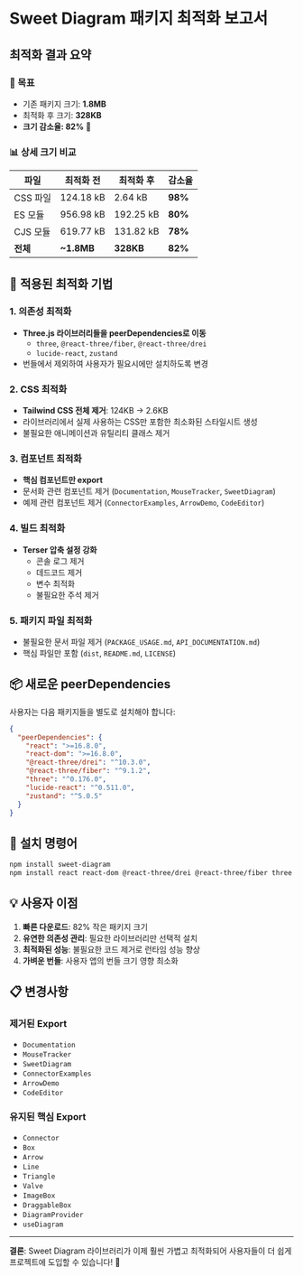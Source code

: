 # Sweet Diagram 패키지 최적화 보고서

## 최적화 결과 요약

### 🎯 목표

- 기존 패키지 크기: **1.8MB**
- 최적화 후 크기: **328KB**
- **크기 감소율: 82%** 🎉

### 📊 상세 크기 비교

| 파일     | 최적화 전  | 최적화 후 | 감소율  |
| -------- | ---------- | --------- | ------- |
| CSS 파일 | 124.18 kB  | 2.64 kB   | **98%** |
| ES 모듈  | 956.98 kB  | 192.25 kB | **80%** |
| CJS 모듈 | 619.77 kB  | 131.82 kB | **78%** |
| **전체** | **~1.8MB** | **328KB** | **82%** |

## 🔧 적용된 최적화 기법

### 1. 의존성 최적화

- **Three.js 라이브러리들을 peerDependencies로 이동**
  - `three`, `@react-three/fiber`, `@react-three/drei`
  - `lucide-react`, `zustand`
- 번들에서 제외하여 사용자가 필요시에만 설치하도록 변경

### 2. CSS 최적화

- **Tailwind CSS 전체 제거**: 124KB → 2.6KB
- 라이브러리에서 실제 사용하는 CSS만 포함한 최소화된 스타일시트 생성
- 불필요한 애니메이션과 유틸리티 클래스 제거

### 3. 컴포넌트 최적화

- **핵심 컴포넌트만 export**
- 문서화 관련 컴포넌트 제거 (`Documentation`, `MouseTracker`, `SweetDiagram`)
- 예제 관련 컴포넌트 제거 (`ConnectorExamples`, `ArrowDemo`, `CodeEditor`)

### 4. 빌드 최적화

- **Terser 압축 설정 강화**
  - 콘솔 로그 제거
  - 데드코드 제거
  - 변수 최적화
  - 불필요한 주석 제거

### 5. 패키지 파일 최적화

- 불필요한 문서 파일 제거 (`PACKAGE_USAGE.md`, `API_DOCUMENTATION.md`)
- 핵심 파일만 포함 (`dist`, `README.md`, `LICENSE`)

## 📦 새로운 peerDependencies

사용자는 다음 패키지들을 별도로 설치해야 합니다:

```json
{
  "peerDependencies": {
    "react": ">=16.8.0",
    "react-dom": ">=16.8.0",
    "@react-three/drei": "^10.3.0",
    "@react-three/fiber": "^9.1.2",
    "three": "^0.176.0",
    "lucide-react": "^0.511.0",
    "zustand": "^5.0.5"
  }
}
```

## 🚀 설치 명령어

```bash
npm install sweet-diagram
npm install react react-dom @react-three/drei @react-three/fiber three lucide-react zustand
```

## 💡 사용자 이점

1. **빠른 다운로드**: 82% 작은 패키지 크기
2. **유연한 의존성 관리**: 필요한 라이브러리만 선택적 설치
3. **최적화된 성능**: 불필요한 코드 제거로 런타임 성능 향상
4. **가벼운 번들**: 사용자 앱의 번들 크기 영향 최소화

## 📋 변경사항

### 제거된 Export

- `Documentation`
- `MouseTracker`
- `SweetDiagram`
- `ConnectorExamples`
- `ArrowDemo`
- `CodeEditor`

### 유지된 핵심 Export

- `Connector`
- `Box`
- `Arrow`
- `Line`
- `Triangle`
- `Valve`
- `ImageBox`
- `DraggableBox`
- `DiagramProvider`
- `useDiagram`

---

**결론**: Sweet Diagram 라이브러리가 이제 훨씬 가볍고 최적화되어 사용자들이 더 쉽게 프로젝트에 도입할 수 있습니다! 🎊
